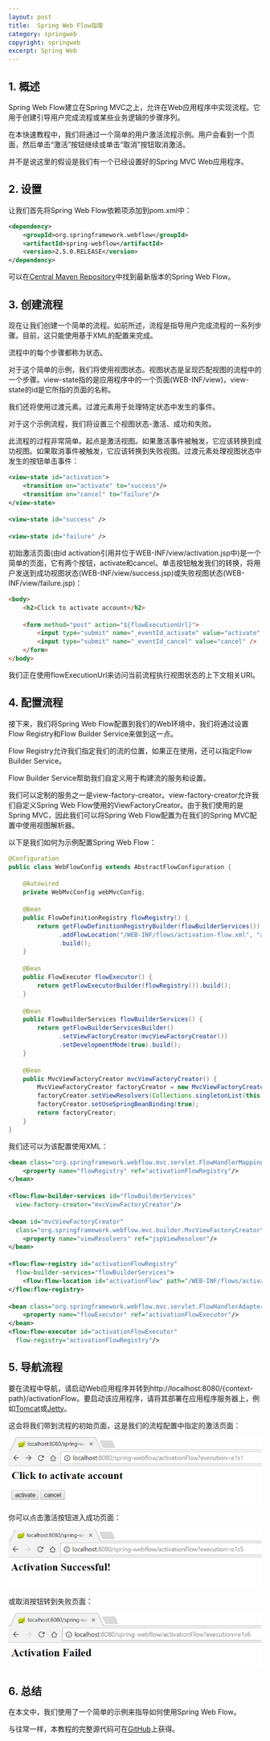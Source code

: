 ```yaml
---
layout: post
title:  Spring Web Flow指南
category: springweb
copyright: springweb
excerpt: Spring Web
---
```


## 1. 概述

Spring Web Flow建立在Spring MVC之上，允许在Web应用程序中实现流程。它用于创建引导用户完成流程或某些业务逻辑的步骤序列。

在本快速教程中，我们将通过一个简单的用户激活流程示例。用户会看到一个页面，然后单击“激活”按钮继续或单击“取消”按钮取消激活。

并不是说这里的假设是我们有一个已经设置好的Spring MVC Web应用程序。

## 2. 设置

让我们首先将Spring Web Flow依赖项添加到pom.xml中：

```xml
<dependency>
    <groupId>org.springframework.webflow</groupId>
    <artifactId>spring-webflow</artifactId>
    <version>2.5.0.RELEASE</version>
</dependency>
```

可以在[Central Maven Repository](https://search.maven.org/search?q=a:spring-webflow)中找到最新版本的Spring Web Flow。

## 3. 创建流程

现在让我们创建一个简单的流程。如前所述，流程是指导用户完成流程的一系列步骤。目前，这只能使用基于XML的配置来完成。

流程中的每个步骤都称为状态。

对于这个简单的示例，我们将使用视图状态。视图状态是呈现匹配视图的流程中的一个步骤。view-state指的是应用程序中的一个页面(WEB-INF/view)，view-state的id是它所指的页面的名称。

我们还将使用过渡元素。过渡元素用于处理特定状态中发生的事件。

对于这个示例流程，我们将设置三个视图状态-激活、成功和失败。

此流程的过程非常简单。起点是激活视图。如果激活事件被触发，它应该转换到成功视图。如果取消事件被触发，它应该转换到失败视图。过渡元素处理视图状态中发生的按钮单击事件：

```xml
<view-state id="activation">
    <transition on="activate" to="success"/>
    <transition on="cancel" to="failure"/>
</view-state>

<view-state id="success" />

<view-state id="failure" />
```

初始激活页面(由id activation引用并位于WEB-INF/view/activation.jsp中)是一个简单的页面，它有两个按钮，activate和cancel。单击按钮触发我们的转换，将用户发送到成功视图状态(WEB-INF/view/success.jsp)或失败视图状态(WEB-INF/view/failure.jsp)：

```html
<body>
    <h2>Click to activate account</h2>

    <form method="post" action="${flowExecutionUrl}">
        <input type="submit" name="_eventId_activate" value="activate" />
        <input type="submit" name="_eventId_cancel" value="cancel" />
    </form>
</body>
```

我们正在使用flowExecutionUrl来访问当前流程执行视图状态的上下文相关URI。

## 4. 配置流程

接下来，我们将Spring Web Flow配置到我们的Web环境中，我们将通过设置Flow Registry和Flow Builder Service来做到这一点。

Flow Registry允许我们指定我们的流的位置，如果正在使用，还可以指定Flow Builder Service。

Flow Builder Service帮助我们自定义用于构建流的服务和设置。

我们可以定制的服务之一是view-factory-creator。view-factory-creator允许我们自定义Spring Web Flow使用的ViewFactoryCreator。由于我们使用的是Spring MVC，因此我们可以将Spring Web Flow配置为在我们的Spring MVC配置中使用视图解析器。

以下是我们如何为示例配置Spring Web Flow：

```java
@Configuration
public class WebFlowConfig extends AbstractFlowConfiguration {

    @Autowired
    private WebMvcConfig webMvcConfig;

    @Bean
    public FlowDefinitionRegistry flowRegistry() {
        return getFlowDefinitionRegistryBuilder(flowBuilderServices())
              .addFlowLocation("/WEB-INF/flows/activation-flow.xml", "activationFlow")
              .build();
    }

    @Bean
    public FlowExecutor flowExecutor() {
        return getFlowExecutorBuilder(flowRegistry()).build();
    }

    @Bean
    public FlowBuilderServices flowBuilderServices() {
        return getFlowBuilderServicesBuilder()
              .setViewFactoryCreator(mvcViewFactoryCreator())
              .setDevelopmentMode(true).build();
    }

    @Bean
    public MvcViewFactoryCreator mvcViewFactoryCreator() {
        MvcViewFactoryCreator factoryCreator = new MvcViewFactoryCreator();
        factoryCreator.setViewResolvers(Collections.singletonList(this.webMvcConfig.viewResolver()));
        factoryCreator.setUseSpringBeanBinding(true);
        return factoryCreator;
    }
}
```

我们还可以为该配置使用XML：

```xml
<bean class="org.springframework.webflow.mvc.servlet.FlowHandlerMapping">
    <property name="flowRegistry" ref="activationFlowRegistry"/>
</bean>

<flow:flow-builder-services id="flowBuilderServices"
  view-factory-creator="mvcViewFactoryCreator"/>

<bean id="mvcViewFactoryCreator" 
  class="org.springframework.webflow.mvc.builder.MvcViewFactoryCreator">
    <property name="viewResolvers" ref="jspViewResolver"/>
</bean>

<flow:flow-registry id="activationFlowRegistry" 
  flow-builder-services="flowBuilderServices">
    <flow:flow-location id="activationFlow" path="/WEB-INF/flows/activation-flow.xml"/>
</flow:flow-registry>

<bean class="org.springframework.webflow.mvc.servlet.FlowHandlerAdapter">
    <property name="flowExecutor" ref="activationFlowExecutor"/>
</bean>
<flow:flow-executor id="activationFlowExecutor" 
  flow-registry="activationFlowRegistry"/>
```

## 5. 导航流程

要在流程中导航，请启动Web应用程序并转到http://localhost:8080/{context-path}/activationFlow。要启动该应用程序，请将其部署在应用程序服务器上，例如[Tomcat](https://www.baeldung.com/tomcat-deploy-war)或[Jetty](https://www.baeldung.com/deploy-to-jetty)。

这会将我们带到流程的初始页面，这是我们的流程配置中指定的激活页面：

![](/assets/images/2023/springweb/springwebflow01.png)

你可以点击激活按钮进入成功页面：

![](/assets/images/2023/springweb/springwebflow02.png)

或取消按钮转到失败页面：

![](/assets/images/2023/springweb/springwebflow03.png)

## 6. 总结

在本文中，我们使用了一个简单的示例来指导如何使用Spring Web Flow。

与往常一样，本教程的完整源代码可在[GitHub](https://github.com/tuyucheng7/taketoday-tutorial4j/tree/master/spring-web-modules)上获得。